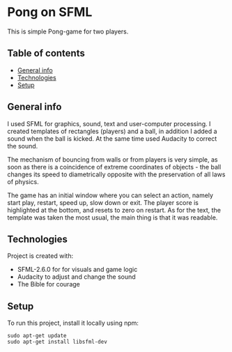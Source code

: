 # Pong on SFML
This is simple Pong-game for two players.
## Table of contents
* [General info](#general-info)
* [Technologies](#technologies)
* [Setup](#setup)

## General info
I used SFML for graphics, sound, text and user-computer processing. I created templates of rectangles (players) and a ball, in addition I added a sound when the ball is kicked. At the same time used Audacity to correct the sound. 

The mechanism of bouncing from walls or from players is very simple, as soon as there is a coincidence of extreme coordinates of objects - the ball changes its speed to diametrically opposite with the preservation of all laws of physics.

The game has an initial window where you can select an action, namely start play, restart, speed up, slow down or exit. The player score is highlighted at the bottom, and resets to zero on restart. As for the text, the template was taken the most usual, the main thing is that it was readable.
	
## Technologies
Project is created with:
* SFML-2.6.0 for for visuals and game logic
* Audacity to adjust and change the sound
* The Bible for courage
	
## Setup
To run this project, install it locally using npm:
```
sudo apt-get update
sudo apt-get install libsfml-dev
```
